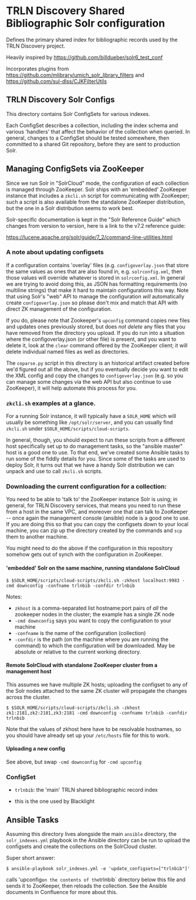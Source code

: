 # TRLN Discovery Shared Bibliographic Solr configuration

Defines the primary shared index for bibliographic records used by the TRLN
Discovery project.

Heavily inspired by https://github.com/billdueber/solr6_test_conf

Incorporates plugins from https://github.com/mlibrary/umich_solr_library_filters
and https://github.com/sul-dlss/CJKFilterUtils

## TRLN Discovery Solr Configs

This directory contains Solr ConfigSets for various indexes.

Each ConfigSet describes a collection, including the index schema and various
'handlers' that affect the behavior of the collection when queried.  In
general, changes to a ConfigSet should be tested somewhere, then committed to a
shared Git repository, before they are sent to production Solr.

## Managing ConfigSets via ZooKeeper

Since we run Solr in "SolrCloud" mode, the configuration of each collection is
managed through ZooKeeper.  Solr ships with an 'embedded' ZooKeeper instance
that includes a `zkcli.sh` script for communicating with ZooKeeper; such a
script is also available from the standalone ZooKeeper distribution, but the
one in a Solr distribution seems to work best. 

Solr-specific documentation is kept in the "Solr Reference Guide" which changes
from version to version, here is a link to the v7.2 reference guide:

https://lucene.apache.org/solr/guide/7_2/command-line-utilities.html

### A note about updating configsets

If a configuration contains 'overlay' files (e.g. `configoverlay.json` that store the same
values as ones that are also found in, e.g. `solrconfig.xml`, then those values will override
whatever is stored in `solrconfig.xml`.  In general we are trying to avoid doing this, as JSON
has formatting requirements (no multiline strings) that make it hard to maintain
configurations this way.  Note that using Solr's "web" API to manage the configuration *will* automatically create `configoverlay.json` so please don't mix and match that API with direct ZK management of the configuration.

If you do, please note that Zookeeper's `upconfig` command copies new files and updates ones previously stored, but does *not* _delete_ any files that you have removed from the directory you upload.  If you do run into a situation where the configoverlay.json (or other file) is present, and you want to delete it, look at the `clear` command offered by the ZooKeeper client; it will delete individual named files as well as directories.

The `coparse.py` script in this directory is an historical artifact created before we'd figured out
all the above, but if you eventually decide you want to edit the XML config and copy the changes to `configoverlay.json` (e.g. so you can manage some changes via the web API but also continue to use ZooKeeper), it will help 
automate this process for you.

### `zkcli.sh` examples at a glance.

For a running Solr instance, it will typically have a `SOLR_HOME` which will
usually be something like `/opt/solr/server`, and you can usually find
`zkcli.sh` under `$SOLR_HOME/scripts/cloud-scripts`.

In general, though, you should expect to run these scripts from a different host specifically
set up to do management tasks, so the "ansible master" host is a good one to use.  To that end,
we've created some Ansible tasks to run some of the fiddly details for you.  Since some of the tasks
are used to deploy Solr, it turns out that we have a handy Solr distribution we can unpack 
and use to call `zkcli.sh` scripts.

### Downloading the current configuration for a collection:

You need to be able to 'talk to' the ZooKeeper instance Solr is using; in general, for TRLN Discovery services, that means you need to run these from a host in the same VPC, and moreover one that can talk to ZooKeeper -- once again the management console (ansible) node is a good one to use.  If you are doing this so that you can copy the configsets down to your local machine, you can zip up the directory created by the commands and `scp` them to another machine.

You might need to do the above if the configuration in this repository somehow gets out of synch with the configuration in ZooKeeper.

#### 'embedded' Solr on the same machine, running standalone SolrCloud

    $ $SOLR_HOME/scripts/cloud-scripts/zkcli.sh -zkhost localhost:9983 -cmd downconfig -confname trlnbib -confdir trlnbib

Notes:

  * `zkhost` is a comma-separated list hostname:port pairs of *all* the zookeeper nodes in the cluster; the example has a single ZK node
  * `-cmd downconfig` says you want to copy the configuration to your machine
  * `-confname` is the name of the configuration  (collection)
  * `-confdir` is the path (on the machine where you are running the command)
    to which the configuration will be downloaded.  May be absolute or relative
    to the current working directory.

#### Remote SolrCloud with standalone ZooKeeper cluster from a management host

This assumes we have multiple ZK hosts; uploading the configset to any of the Solr nodes attached to the same ZK cluster
will propagate the changes across the cluster.

    $ $SOLR_HOME/scripts/cloud-scripts/zkcli.sh -zkhost zk1:2181,zk2:2181,zk3:2181 -cmd downconfig -confname trlnbib -confdir trlnbib

Note that the values of zkhost here have to be resolvable hostnames, so you should have already set up your `/etc/hosts` file for this to work.

#### Uploading a new config

See above, but swap `-cmd downconfig` for `-cmd upconfig`

### ConfigSet

  * `trlnbib`: the 'main' TRLN shared bibliographic record index
 - this is the one used by Blacklight 

## Ansible Tasks

Assuming this directory lives alongside the main `ansible` directory, the `solr_indexes.yml` playbook in the 
Ansible directory can be run to upload the configsets and create the collections on the SolrCloud cluster.

Super short answer:

    $ ansible-playbook solr_indexes.yml -e 'update_configsets=["trlnbib"]'
    
calls 'upconfig` on the contents of the `trlnbib` directory below this file and sends it to ZooKeeper, then reloads the collection.  See the Ansible documents in Confluence for more about this.
